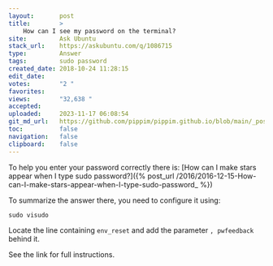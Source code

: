 ```yaml
---
layout:       post
title:        >
    How can I see my password on the terminal?
site:         Ask Ubuntu
stack_url:    https://askubuntu.com/q/1086715
type:         Answer
tags:         sudo password
created_date: 2018-10-24 11:28:15
edit_date:    
votes:        "2 "
favorites:    
views:        "32,638 "
accepted:     
uploaded:     2023-11-17 06:08:54
git_md_url:   https://github.com/pippim/pippim.github.io/blob/main/_posts/2018/2018-10-24-How-can-I-see-my-password-on-the-terminal_.md
toc:          false
navigation:   false
clipboard:    false
---
```


To help you enter your password correctly there is: [How can I make stars appear when I type sudo password?]({% post_url /2016/2016-12-15-How-can-I-make-stars-appear-when-I-type-sudo-password_ %})

To summarize the answer there, you need to configure it using:

``` 
sudo visudo
```

Locate the line containing `env_reset` and add the parameter `, pwfeedback` behind it.

See the link for full instructions.
